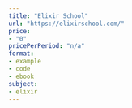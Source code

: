 ```yaml
---
title: "Elixir School"
url: "https://elixirschool.com/"
price: 
- "0"
pricePerPeriod: "n/a"
format: 
- example
- code
- ebook
subject: 
- elixir
---
```


